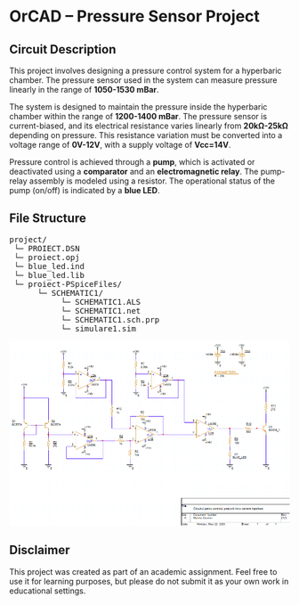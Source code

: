 # OrCAD – Pressure Sensor Project

## Circuit Description

This project involves designing a pressure control system for a hyperbaric chamber. The pressure sensor used in the system can measure pressure linearly in the range of **1050-1530 mBar**. <br>

The system is designed to maintain the pressure inside the hyperbaric chamber within the range of **1200-1400 mBar**. The pressure sensor is current-biased, and its electrical resistance varies linearly from **20kΩ-25kΩ** depending on pressure. This resistance variation must be converted into a voltage range of **0V-12V**, with a supply voltage of **Vcc=14V**. <br>

Pressure control is achieved through a **pump**, which is activated or deactivated using a **comparator** and an **electromagnetic relay**. The pump-relay assembly is modeled using a resistor. The operational status of the pump (on/off) is indicated by a **blue LED**.

## File Structure

<pre>
project/
 └─ PROIECT.DSN
 └─ proiect.opj
 └─ blue_led.ind
 └─ blue_led.lib
 └─ proiect-PSpiceFiles/
      └─ SCHEMATIC1/
           └─ SCHEMATIC1.ALS
           └─ SCHEMATIC1.net
           └─ SCHEMATIC1.sch.prp
           └─ simulare1.sim
</pre>

![](https://raw.githubusercontent.com/c0smin27/OrCAD-Pressure-Sensor/refs/heads/main/readme.png)

## Disclaimer

This project was created as part of an academic assignment. Feel free to use it for learning purposes, but please do not submit it as your own work in educational settings.
